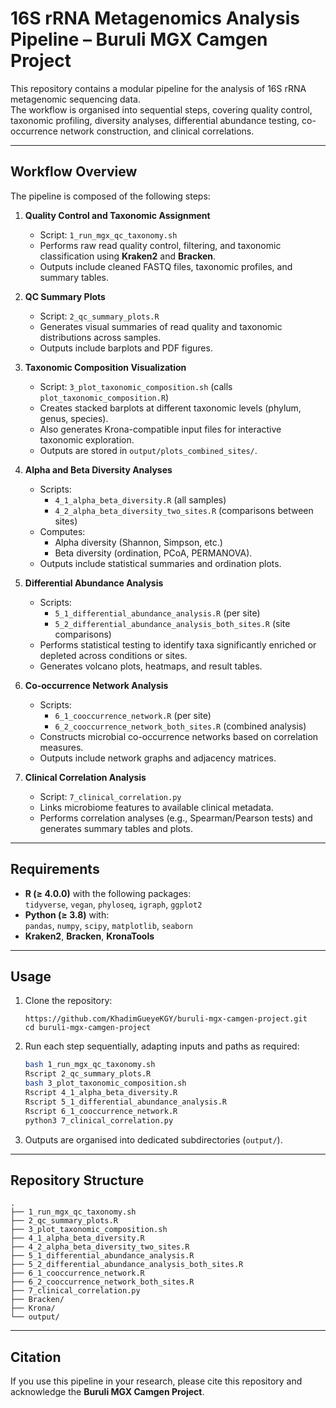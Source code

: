 # 16S rRNA Metagenomics Analysis Pipeline – Buruli MGX Camgen Project

This repository contains a modular pipeline for the analysis of 16S rRNA metagenomic sequencing data.  
The workflow is organised into sequential steps, covering quality control, taxonomic profiling, diversity analyses, differential abundance testing, co-occurrence network construction, and clinical correlations.

---

## Workflow Overview

The pipeline is composed of the following steps:

1. **Quality Control and Taxonomic Assignment**  
   - Script: `1_run_mgx_qc_taxonomy.sh`  
   - Performs raw read quality control, filtering, and taxonomic classification using **Kraken2** and **Bracken**.  
   - Outputs include cleaned FASTQ files, taxonomic profiles, and summary tables.  

2. **QC Summary Plots**  
   - Script: `2_qc_summary_plots.R`  
   - Generates visual summaries of read quality and taxonomic distributions across samples.  
   - Outputs include barplots and PDF figures.  

3. **Taxonomic Composition Visualization**  
   - Script: `3_plot_taxonomic_composition.sh` (calls `plot_taxonomic_composition.R`)  
   - Creates stacked barplots at different taxonomic levels (phylum, genus, species).  
   - Also generates Krona-compatible input files for interactive taxonomic exploration.  
   - Outputs are stored in `output/plots_combined_sites/`.  

4. **Alpha and Beta Diversity Analyses**  
   - Scripts:  
     - `4_1_alpha_beta_diversity.R` (all samples)  
     - `4_2_alpha_beta_diversity_two_sites.R` (comparisons between sites)  
   - Computes:  
     - Alpha diversity (Shannon, Simpson, etc.)  
     - Beta diversity (ordination, PCoA, PERMANOVA).  
   - Outputs include statistical summaries and ordination plots.  

5. **Differential Abundance Analysis**  
   - Scripts:  
     - `5_1_differential_abundance_analysis.R` (per site)  
     - `5_2_differential_abundance_analysis_both_sites.R` (site comparisons)  
   - Performs statistical testing to identify taxa significantly enriched or depleted across conditions or sites.  
   - Generates volcano plots, heatmaps, and result tables.  

6. **Co-occurrence Network Analysis**  
   - Scripts:  
     - `6_1_cooccurrence_network.R` (per site)  
     - `6_2_cooccurrence_network_both_sites.R` (combined analysis)  
   - Constructs microbial co-occurrence networks based on correlation measures.  
   - Outputs include network graphs and adjacency matrices.  

7. **Clinical Correlation Analysis**  
   - Script: `7_clinical_correlation.py`  
   - Links microbiome features to available clinical metadata.  
   - Performs correlation analyses (e.g., Spearman/Pearson tests) and generates summary tables and plots.  

---

## Requirements

- **R (≥ 4.0.0)** with the following packages:  
  `tidyverse`, `vegan`, `phyloseq`, `igraph`, `ggplot2`  
- **Python (≥ 3.8)** with:  
  `pandas`, `numpy`, `scipy`, `matplotlib`, `seaborn`  
- **Kraken2**, **Bracken**, **KronaTools**  

---

## Usage

1. Clone the repository:  
   
   ```
   https://github.com/KhadimGueyeKGY/buruli-mgx-camgen-project.git
   cd buruli-mgx-camgen-project
   ```
  

2. Run each step sequentially, adapting inputs and paths as required:

   ```bash
   bash 1_run_mgx_qc_taxonomy.sh
   Rscript 2_qc_summary_plots.R
   bash 3_plot_taxonomic_composition.sh
   Rscript 4_1_alpha_beta_diversity.R
   Rscript 5_1_differential_abundance_analysis.R
   Rscript 6_1_cooccurrence_network.R
   python3 7_clinical_correlation.py
   ```

3. Outputs are organised into dedicated subdirectories (`output/`).

---

## Repository Structure

```
.
├── 1_run_mgx_qc_taxonomy.sh
├── 2_qc_summary_plots.R
├── 3_plot_taxonomic_composition.sh
├── 4_1_alpha_beta_diversity.R
├── 4_2_alpha_beta_diversity_two_sites.R
├── 5_1_differential_abundance_analysis.R
├── 5_2_differential_abundance_analysis_both_sites.R
├── 6_1_cooccurrence_network.R
├── 6_2_cooccurrence_network_both_sites.R
├── 7_clinical_correlation.py
├── Bracken/
├── Krona/
└── output/
```

---

## Citation

If you use this pipeline in your research, please cite this repository and acknowledge the **Buruli MGX Camgen Project**.


